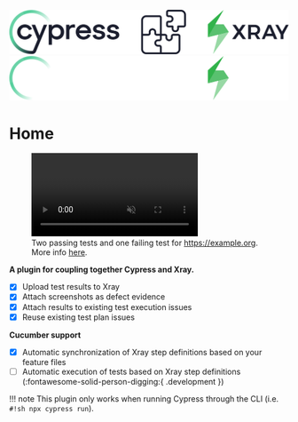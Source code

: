 ![plugin header](assets/images/headerDark.svg#only-light)
![plugin header](assets/images/headerLight.svg#only-dark)

# Home

<figure markdown>
   <video controls autoplay muted>
       <source src="assets/videos/usage_results_upload_00.mp4" type="video/mp4">
       Your browser does not support the video tag.
   </video>
  <figcaption>Two passing tests and one failing test for <a href="https://example.org">https://example.org</a>. More info <a href="section/usage/uploadTestResults/">here</a>.</figcaption>
</figure>

**A plugin for coupling together Cypress and Xray.**

- [x] Upload test results to Xray
- [X] Attach screenshots as defect evidence
- [X] Attach results to existing test execution issues
- [X] Reuse existing test plan issues

**Cucumber support**

- [x] Automatic synchronization of Xray step definitions based on your feature files
- [ ] Automatic execution of tests based on Xray step definitions (:fontawesome-solid-person-digging:{ .development })

!!! note
    This plugin only works when running Cypress through the CLI (i.e. `#!sh npx cypress run`).
